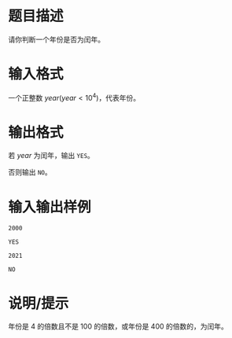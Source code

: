 # 题目描述

请你判断一个年份是否为闰年。

# 输入格式

一个正整数 $year(year < {10}^4)$，代表年份。

# 输出格式

若 $year$ 为闰年，输出 `YES`。

否则输出 `NO`。

# 输入输出样例

```input1
2000
```

```output1
YES
```

```input2
2021
```

```output2
NO
```

# 说明/提示

年份是 $4$ 的倍数且不是 $100$ 的倍数，或年份是 $400$ 的倍数的，为闰年。

